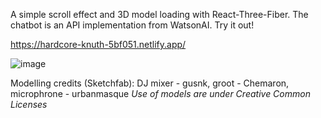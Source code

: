 A simple scroll effect and 3D model loading with React-Three-Fiber. 
The chatbot is an API implementation from WatsonAI. Try it out!

https://hardcore-knuth-5bf051.netlify.app/


![image](https://user-images.githubusercontent.com/27746994/111922241-fc9e0600-8a55-11eb-9e4b-c93b03046557.png)


Modelling credits (Sketchfab): DJ mixer - gusnk, groot - Chemaron, microphrone - urbanmasque
*Use of models are under Creative Common Licenses*
